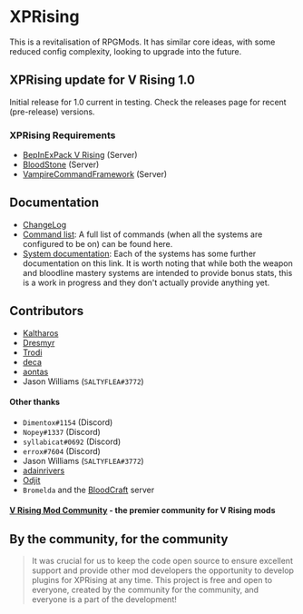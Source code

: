 # XPRising

This is a revitalisation of RPGMods. It has similar core ideas, with some reduced config complexity, looking to upgrade into the future.

## XPRising update for V Rising 1.0

Initial release for 1.0 current in testing. Check the releases page for recent (pre-release) versions.

### XPRising Requirements

- [BepInExPack V Rising](https://v-rising.thunderstore.io/package/BepInEx/BepInExPack_V_Rising/) (Server)
- [BloodStone](https://v-rising.thunderstore.io/package/deca/Bloodstone/) (Server)
- [VampireCommandFramework](https://v-rising.thunderstore.io/package/deca/VampireCommandFramework/) (Server)

## Documentation

- [ChangeLog](CHANGELOG.md)
- [Command list](Command.md): A full list of commands (when all the systems are configured to be on) can be found here.
- [System documentation](Documentation.md): Each of the systems has some further documentation on this link. It is worth noting that
while both the weapon and bloodline mastery systems are intended to provide bonus stats, this is a work in progress and they don't actually provide anything yet.

## Contributors

- [Kaltharos](https://github.com/Kaltharos)
- [Dresmyr](https://github.com/Darkon47)
- [Trodi](https://github.com/oscarpedrero)
- [deca](https://github.com/decaprime)
- [aontas](https://github.com/aontas)
- Jason Williams (`SALTYFLEA#3772`)

#### Other thanks

- `Dimentox#1154` (Discord)
- `Nopey#1337` (Discord)
- `syllabicat#0692` (Discord)
- `errox#7604` (Discord)
- Jason Williams (`SALTYFLEA#3772`)
- [adainrivers](https://github.com/adainrivers)
- [Odjit](https://github.com/Odjit)
- `Bromelda` and the [BloodCraft](https://discord.gg/aDh98KtEWZ) server

#### [V Rising Mod Community](https://discord.gg/vrisingmods) - the premier community for V Rising mods

## By the community, for the community

> It was crucial for us to keep the code open source to ensure excellent support and provide other mod developers the opportunity to develop plugins for XPRising at any time. This project is free and open to everyone, created by the community for the community, and everyone is a part of the development!